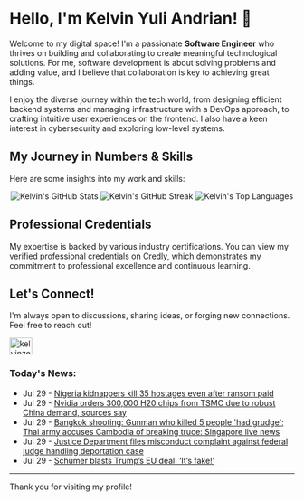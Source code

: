 # Hello, I'm Kelvin Yuli Andrian! 👋

Welcome to my digital space! I'm a passionate **Software Engineer** who thrives on building and collaborating to create meaningful technological solutions. For me, software development is about solving problems and adding value, and I believe that collaboration is key to achieving great things.

I enjoy the diverse journey within the tech world, from designing efficient backend systems and managing infrastructure with a DevOps approach, to crafting intuitive user experiences on the frontend. I also have a keen interest in cybersecurity and exploring low-level systems.

## My Journey in Numbers & Skills

Here are some insights into my work and skills:

<p align="center">
  <img src="https://github-readme-stats.vercel.app/api?username=kelvinzer0&show_icons=true&theme=radical" alt="Kelvin's GitHub Stats" />
  <img src="https://github-readme-streak-stats.herokuapp.com/?user=kelvinzer0&theme=radical" alt="Kelvin's GitHub Streak" />
  <img src="https://github-readme-stats.vercel.app/api/top-langs/?username=kelvinzer0&layout=compact&theme=radical" alt="Kelvin's Top Languages" />
</p>

## Professional Credentials

My expertise is backed by various industry certifications. You can view my verified professional credentials on [Credly](https://www.credly.com/users/kelvin-yuli-andrian/badges), which demonstrates my commitment to professional excellence and continuous learning.

## Let's Connect!

I'm always open to discussions, sharing ideas, or forging new connections. Feel free to reach out!

<p align="left">
    <a href="https://linkedin.com/in/kelvinzero" target="blank"><img align="center" src="https://cdn.jsdelivr.net/npm/simple-icons@3.0.1/icons/linkedin.svg" alt="kelvinzero" height="30" width="40" /></a>
</p>

### Today's News:

<!-- feed start -->
- Jul 29 - [Nigeria kidnappers kill 35 hostages even after ransom paid](https://www.yahoo.com/news/articles/nigeria-kidnappers-kill-38-hostages-141507585.html)
- Jul 29 - [Nvidia orders 300,000 H20 chips from TSMC due to robust China demand, sources say](https://finance.yahoo.com/news/exclusive-nvidia-orders-300-000-030423386.html)
- Jul 29 - [Bangkok shooting: Gunman who killed 5 people 'had grudge'; Thai army accuses Cambodia of breaking truce: Singapore live news](https://www.yahoo.com/news/live/bangkok-shooting-gunman-who-killed-5-people-had-grudge-thai-army-accuses-cambodia-of-breaking-truce-singapore-live-news-021901116.html)
- Jul 29 - [Justice Department files misconduct complaint against federal judge handling deportation case](https://www.yahoo.com/news/articles/justice-department-files-misconduct-complaint-011915497.html)
- Jul 29 - [Schumer blasts Trump’s EU deal: ‘It’s fake!’](https://www.yahoo.com/news/articles/schumer-blasts-trump-eu-deal-000019522.html)
<!-- feed end -->

---

Thank you for visiting my profile!